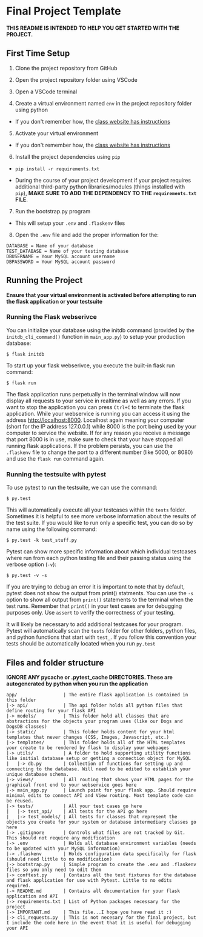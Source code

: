 # Final Project Template

**THIS README IS INTENDED TO HELP YOU GET STARTED WITH THE PROJECT.**

## First Time Setup

1. Clone the project repository from GitHub
  
2. Open the project repository folder using VSCode
  
3. Open a VSCode terminal
  
4. Create a virtual environment named `env` in the project repository folder using python
  
  - If you don't remember how, the [class website has instructions](http://csweb.wooster.edu/mionescu/cs232/guides/venv-and-pip/)

5. Activate your virtual environment
  
  - If you don't remember how, the [class website has instructions](http://csweb.wooster.edu/mionescu/cs232/guides/venv-and-pip/)

6. Install the project dependencies using `pip`
  
  - `pip install -r requirements.txt`

  - During the course of your project development if your project requires additional third-party python libraries/modules (things installed with `pip`), **MAKE SURE TO ADD THE DEPENDENCY TO THE `requirements.txt` FILE**.

7. Run the bootstrap.py program
  
  - This will setup your `.env` and `.flaskenv` files

8. Open the `.env` file and add the proper information for the:

```textfile
DATABASE = Name of your database
TEST_DATABASE = Name of your testing database
DBUSERNAME = Your MySQL account username
DBPASSWORD = Your MySQL account password
```


## Running the Project

**Ensure that your virtual environment is activated before attempting to run the flask application or your testsuite**

### Running the Flask webserivce

You can initialize your database using the initdb command (provided by the `initdb_cli_command()` function in `main_app.py`) to setup your production database: 

`$ flask initdb`

To start up your flask webserivce, you execute the built-in flask run command:

`$ flask run`

The flask application runs perpetually in the terminal window will now display all requests to your service in realtime as well as any errors. If you want to stop the application you can press `Ctrl+C` to terminate the flask application. While your webservice is running you can access it using the address [http://localhost:8000](http://localhost:8000). Localhost again meaning your computer (short for the IP address 127.0.0.1) while 8000 is the port being used by your computer to service the website. If for any reason you receive a message that port 8000 is in use, make sure to check that your have stopped all running flask applications. If the problem persists, you can use the `.flaskenv` file to change the port to a different number (like 5000, or 8080) and use the `flask run` command again.

### Running the testsuite with pytest

To use pytest to run the testsuite, we can use the command:

`$ py.test`

This will automatically execute all your testcases within the `tests` folder. Sometimes it is helpful to see more verbose information about the results of the test suite. If you would like to run only a specific test, you can do so by name using the following command:

`$ py.test -k test_stuff.py`

Pytest can show more specific information about which individual testcases where run from each python testing file and their passing status using the verbose option (`-v`):

`$ py.test -v -s`

If you are trying to debug an error it is important to note that by default, pytest does not show the output from print() statments. You can use the `-s` option to show all output from `print()` statements to the terminal when the test runs. Remember that `print()` in your test cases are for debugging purposes only. Use `assert` to verify the correctness of your testing.

It will likely be necessary to add additional testcases for your program. Pytest will automatically scan the `tests` folder for other folders, python files, and python functions that start with `test_`. If you follow this convention your tests should be automatically located when you run `py.test`

## Files and folder structure
**IGNORE ANY __pycache__ or .pytest_cache DIRECTORIES. These are autogenerated by python when you run the application**

```textfile
app/                 | The entire flask application is contained in this folder 
|-> api/             | The api folder holds all python files that define routing for your flask API
|-> models/          | This folder hold all classes that are abstractions for the objects your program uses (like our Dogs and DogsDB classes)
|-> static/          | This folder holds content for your html templates that never changes (CSS, Images, Javascript, etc.)
|-> templates/       | This folder holds all of the HTML templates your create to be rendered by flask to display your webpages
|-> utils/           | A folder to hold supporting utility functions like initial database setup or getting a connection object for MySQL
|   |-> db.py        | Collection of functions for setting up and connecting to the database. Will need to be edited to establish your unique database schema.
|-> views/           | All routing that shows your HTML pages for the graphical front end to your webservice goes here
|-> main_app.py      | Launch point for your flask app. Should require minimal edits to connect API and View routing. Most template code can be reused.
|-> tests/           | All your test cases go here
|   |-> test_api/    | All tests for the API go here
|   |-> test_models/ | All tests for classes that represent the objects you create for your system or database intermediary classes go here
|-> .gitignore       | Controls what files are not tracked by Git. This should not require any modification
|-> .env             | Holds all database environment variables (needs to be updated with your MySQL information)
|-> .flaskenv        | Holds configuration data specifically for flask (should need little to no modification)
|-> bootstrap.py     | Simple program to create the .env and .flaskenv files so you only need to edit them
|-> conftest.py      | Contains all the test fixtures for the database and flask application for use with Pytest. Little to no edits required.
|-> README.md        | Contains all documentation for your flask application and API
|-> requirements.txt | List of Python packages necessary for the project
|-> IMPORTANT.md     | This file...I hope you have read it :)
|-> cli_requests.py  | This is not necesary for the final project, but I include the code here in the event that it is useful for debugging your API
```
